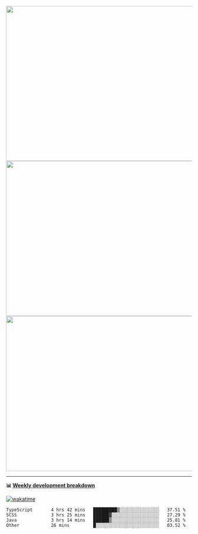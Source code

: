 <p float="left" align="middle"><img src="https://user-images.githubusercontent.com/56089155/195064669-12bd89bb-53c9-44b1-9fd8-993f93f585e1.png" width="600px" height="420px">
<img src="https://user-images.githubusercontent.com/56089155/195064706-c37aa3c8-f669-46c9-abba-1eadcbb910c5.png" width="600px" height="420px">
<img src="https://user-images.githubusercontent.com/56089155/195064753-0de674c7-4fc7-4831-a8a5-402e19cc77be.png" width="600px" height="420px"></p>

<hr />

**📊 [Weekly development breakdown](https://wakatime.com/@Ari24)**

[![wakatime](https://wakatime.com/badge/user/ca34c016-707f-4382-84cf-1823913a1423.svg)](https://wakatime.com/@ca34c016-707f-4382-84cf-1823913a1423)

<!--START_SECTION:waka-->

```text
TypeScript       4 hrs 42 mins   █████████▒░░░░░░░░░░░░░░░   37.51 %
SCSS             3 hrs 25 mins   ██████▓░░░░░░░░░░░░░░░░░░   27.29 %
Java             3 hrs 14 mins   ██████▒░░░░░░░░░░░░░░░░░░   25.81 %
Other            26 mins         █░░░░░░░░░░░░░░░░░░░░░░░░   03.52 %
```

<!--END_SECTION:waka-->
